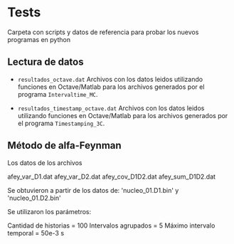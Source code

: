 Tests
=====

Carpeta con scripts y datos de referencia para probar los nuevos programas en python

Lectura de datos
----------------

  * `resultados_octave.dat`
      Archivos con los datos leidos utilizando funciones en Octave/Matlab para los archivos generados por el programa `Intervaltime_MC`.

  * `resultados_timestamp_octave.dat`
      Archivos con los datos leidos utilizando funciones en Octave/Matlab para los archivos generados por el programa `Timestamping_3C`.

Método de alfa-Feynman
----------------------

Los datos de los archivos

afey_var_D1.dat
afey_var_D2.dat
afey_cov_D1D2.dat
afey_sum_D1D2.dat

Se obtuvieron a partir de los datos de: 'nucleo_01.D1.bin' y 'nucleo_01.D2.bin'

Se utilizaron los parámetros:

  Cantidad de historias = 100
  Intervalos agrupados = 5
  Máximo intervalo temporal = 50e-3 s


